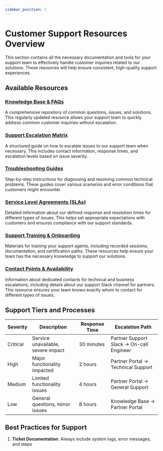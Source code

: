 ```yaml
---
sidebar_position: 1
---
```


# Customer Support Resources Overview

This section contains all the necessary documentation and tools for your support team to effectively handle customer inquiries related to our solutions. These resources will help ensure consistent, high-quality support experiences.

## Available Resources

### [Knowledge Base & FAQs](./knowledge-base.md)
A comprehensive repository of common questions, issues, and solutions. This regularly updated resource allows your support team to quickly address common customer inquiries without escalation.

### [Support Escalation Matrix](./escalation-matrix.md)
A structured guide on how to escalate issues to our support team when necessary. This includes contact information, response times, and escalation levels based on issue severity.

### [Troubleshooting Guides](./troubleshooting.md)
Step-by-step instructions for diagnosing and resolving common technical problems. These guides cover various scenarios and error conditions that customers might encounter.

### [Service Level Agreements (SLAs)](./service-level-agreements.md)
Detailed information about our defined response and resolution times for different types of issues. This helps set appropriate expectations with customers and ensures compliance with our support standards.

### [Support Training & Onboarding](./training-onboarding.md)
Materials for training your support agents, including recorded sessions, documentation, and certification paths. These resources help ensure your team has the necessary knowledge to support our solutions.

### [Contact Points & Availability](./contact-points.md)
Information about dedicated contacts for technical and business escalations, including details about our support Slack channel for partners. This resource ensures your team knows exactly whom to contact for different types of issues.

## Support Tiers and Processes

| Severity | Description | Response Time | Escalation Path |
|----------|-------------|---------------|-----------------|
| Critical | Service unavailable, severe impact | 30 minutes | Partner Support Slack → On-call Engineer |
| High | Major functionality impacted | 2 hours | Partner Portal → Technical Support |
| Medium | Limited functionality issues | 4 hours | Partner Portal → General Support |
| Low | General questions, minor issues | 8 hours | Knowledge Base → Partner Portal |

## Best Practices for Support

1. **Ticket Documentation**: Always include system logs, error messages, and steps
